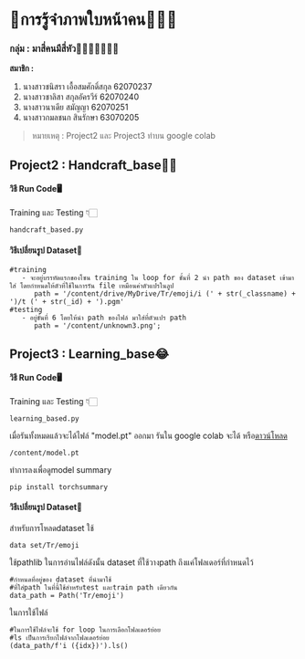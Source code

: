 # 👀การรู้จำภาพใบหน้าคน🤷🏻‍♀️

### กลุ่ม : มาสี่คนมีสี่หัว👩👩‍🦰👱‍♀️👩‍🦳

**สมาชิก :** 
   1. นางสาวชนิสรา เอื้อสมศักดิ์สกุล 62070237
   2. นางสาวชาลิสา สกุลอัครวีร์ 62070240
   3. นางสาวนาเดีย สมัญญา 62070251
   4. นางสาวกมลชนก สินรักษา 63070205

>หมายเหตุ : Project2 และ Project3 ทำบน google colab 
## Project2 : Handcraft_base✍🏻
#### วิธี Run Code🖥
Training และ Testing 👇🏻
```
handcraft_based.py
```

#### วิธีเปลี่ยนรูป Dataset💾
```
#training
   - จะอยู่บรรทัดแรกของโซน training ใน loop for ชั้นที่ 2 นำ path ของ dataset เข้ามาใส่ โดยกำหนดให้ตัวที่ใช้ในการรัน file เหมือนค่าตัวแปรในลูป
      path = '/content/drive/MyDrive/Tr/emoji/i (' + str(_classname) + ')/t (' + str(_id) + ').pgm'   
#testing
   - อยู่ขั้นที่ 6 โดยให้นำ path ของไฟล์ มาใส่ที่ตัวแปร path 
      path = '/content/unknown3.png';

```
## Project3 : Learning_base😂
#### วิธี Run Code🖥
Training และ Testing 👇🏻
```
learning_based.py
```
เมื่อรันทั้งหมดแล้วจะได้ไฟล์ "model.pt" ออกมา
รันใน google colab จะได้ หรือ[ดาวน์โหลด](https://drive.google.com/file/d/1ihxRvXId87UK_lDUIXtnb53FWoNudPvJ/view?usp=sharing)
```
/content/model.pt
```
ทำการลงเพื่อดูmodel summary
```
pip install torchsummary
```

#### วิธีเปลี่ยนรูป Dataset💾
สำหรับการโหลดdataset ใช้ 
```
data set/Tr/emoji
```
ใช้pathlib ในการอ่านไฟล์ดังนั้น dataset ที่ใช้วางpath ถึงแค่โฟลเดอร์ที่กำหนดไว้
```
#กำหนดที่อยู่ของ dataset ที่นำมาใช้ 
#ที่ใส่path ในที่นี้ใช้สำหรับtest และtrain path เดียวกัน
data_path = Path('Tr/emoji')
```
ในการใช้ไฟล์
```
#ในการใช้ไฟล์จะใช้ for loop ในการเลือกโฟลเดอร์ย่อย 
#ls เป็นการเรียกไฟล์จากโฟลเดอร์ย่อย
(data_path/f'i ({idx})').ls()
```
